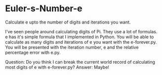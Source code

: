 # Euler-s-Number-e
Calculate e upto the number of digits and iterations you want.

I've seen people around calculating digits of Pi. They use a lot of formulas. e has it's simple formula that I implemented in Python. You will be able to calculate as many digits and iterations of e you want with the e-forever.py. You will be presented with the iteration number, e and the relative percentage error with e.py.

Question: Do you think I can break the current world record of calculating most digits of e with e-forever.py?
Answer: Maybe!
